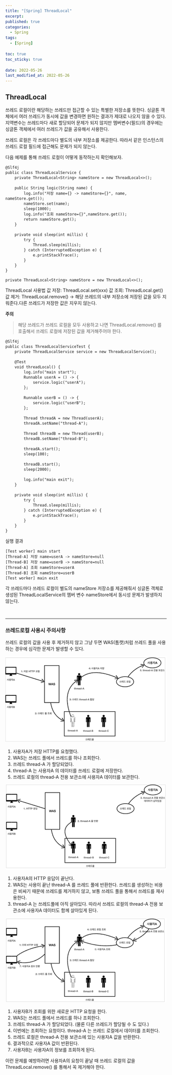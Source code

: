 ```yaml
---
title: "[Spring] ThreadLocal"
excerpt:
published: true
categories:
  - Spring
tags:
  - [Spring]

toc: true
toc_sticky: true

date: 2022-05-26
last_modified_at: 2022-05-26
---
```


## ThreadLocal

쓰레드 로컬이란 해당하는 쓰레드만 접근할 수 있는 특별한 저장소를 뜻한다. 싱글톤 객체에서 여러 쓰레드가 동시에 값을 변경하면 원하는 결과가 제대로 나오지 않을 수 있다. 지역변수는 쓰레드마다 새로 할당되어 문제가 되지 않지만 멤버변수(필드)의 경우에는 싱글톤 객체에서 여러 쓰레드가 값을 공유해서 사용한다.

쓰레드 로컬은 각 쓰레드마다 별도의 내부 저장소를 제공한다. 따라서 같은 인스턴스의 쓰레드 로컬 필드에 접근해도 문제가 되지 않는다.

다음 예제를 통해 쓰레드 로컬이 어떻게 동작하는지 확인해보자.

```
@Slf4j
public class ThreadLocalService {
    private ThreadLocal<String> nameStore = new ThreadLocal<>();

    public String logic(String name) {
        log.info("저장 name={} -> nameStore={}", name, nameStore.get());
        nameStore.set(name);
        sleep(1000);
        log.info("조회 nameStore={}",nameStore.get());
        return nameStore.get();
    }

    private void sleep(int millis) {
        try {
            Thread.sleep(millis);
        } catch (InterruptedException e) {
            e.printStackTrace();
        }
    }
}
```

```
private ThreadLocal<String> nameStore = new ThreadLocal<>();
```

ThreadLocal 사용법
값 저장: ThreadLocal.set(xxx)
값 조회: ThreadLocal.get()
값 제거: ThreadLocal.remove() -> 해당 쓰레드의 내부 저장소에 저장된 값을 모두 지워준다.다른 쓰레드가 저장한 값은 지우지 않는다.

**주의**

> 해당 쓰레드가 쓰레드 로컬을 모두 사용하고 나면 ThreadLocal.remove() 를 호출해서 쓰레드 로컬에 저장된 값을 제거해주어야 한다.

```
@Slf4j
public class ThreadLocalServiceTest {
    private ThreadLocalService service = new ThreadLocalService();

    @Test
    void threadLocal() {
        log.info("main start");
        Runnable userA = () -> {
            service.logic("userA");
        };

        Runnable userB = () -> {
            service.logic("userB");
        };

        Thread threadA = new Thread(userA);
        threadA.setName("thread-A");

        Thread threadB = new Thread(userB);
        threadB.setName("thread-B");

        threadA.start();
        sleep(100);

        threadB.start();
        sleep(2000);

        log.info("main exit");
    }

    private void sleep(int millis) {
        try {
            Thread.sleep(millis);
        } catch (InterruptedException e) {
            e.printStackTrace();
        }
    }
}
```

실행 결과

```
[Test worker] main start
[Thread-A] 저장 name=userA -> nameStore=null
[Thread-B] 저장 name=userB -> nameStore=null
[Thread-A] 조회 nameStore=userA
[Thread-B] 조회 nameStore=userB
[Test worker] main exit
```

각 쓰레드마다 쓰레드 로컬이 별도의 nameStore 저장소를 제공해줘서 싱글톤 객체로 생성된 ThreadLocalService의 멤버 변수 nameStore에서 동시성 문제가 발생하지 않는다.

<br>
<hr>

### 쓰레드로컬 사용시 주의사항

쓰레드 로컬의 값을 사용 후 제거하지 않고 그냥 두면 WAS(톰캣)처럼 쓰레드 풀을 사용하는 경우에 심각한 문제가 발생할 수 있다.

![tl1](../../images/tl1.PNG)

1. 사용자A가 저장 HTTP를 요청했다.
2. WAS는 쓰레드 풀에서 쓰레드를 하나 조회한다.
3. 쓰레드 thread-A 가 할당되었다.
4. thread-A 는 사용자A 의 데이터를 쓰레드 로컬에 저장한다.
5. 쓰레드 로컬의 thread-A 전용 보관소에 사용자A 데이터를 보관한다.

![tl2](../../images/tl2.PNG)

1. 사용자A의 HTTP 응답이 끝난다.
2. WAS는 사용이 끝난 thread-A 를 쓰레드 풀에 반환한다. 쓰레드를 생성하는 비용은 비싸기 때문에 쓰레드를 제거하지 않고, 보통 쓰레드 풀을 통해서 쓰레드를 재사용한다.
3. thread-A 는 쓰레드풀에 아직 살아있다. 따라서 쓰레드 로컬의 thread-A 전용 보관소에 사용자A 데이터도 함께 살아있게 된다.

![tl3](../../images/tl3.PNG)

1. 사용자B가 조회를 위한 새로운 HTTP 요청을 한다.
2. WAS는 쓰레드 풀에서 쓰레드를 하나 조회한다.
3. 쓰레드 thread-A 가 할당되었다. (물론 다른 쓰레드가 할당될 수 도 있다.)
4. 이번에는 조회하는 요청이다. thread-A 는 쓰레드 로컬에서 데이터를 조회한다.
5. 쓰레드 로컬은 thread-A 전용 보관소에 있는 사용자A 값을 반환한다.
6. 결과적으로 사용자A 값이 반환된다.
7. 사용자B는 사용자A의 정보를 조회하게 된다.

이런 문제를 예방하려면 사용자A의 요청이 끝날 때 쓰레드 로컬의 값을 ThreadLocal.remove() 를 통해서 꼭 제거해야 한다.

<script src="https://utteranc.es/client.js"
        repo="chojs23/comments"
        issue-term="pathname"
        theme="github-dark"
        crossorigin="anonymous"
        async>
</script>
